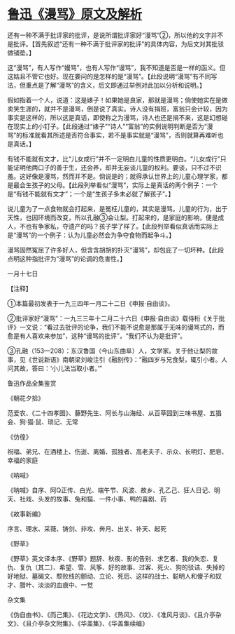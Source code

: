# [鲁迅《漫骂》原文及解析](https://www.vrrw.net/wx/8347.html)

还有一种不满于批评家的批评，是说所谓批评家好“漫骂”②，所以他的文字并不是批评。【首先叙述“还有一种不满于批评家的批评”的具体内容，为后文对其批驳做铺垫。】

这“漫骂”，有人写作“嫚骂”，也有人写作“谩骂”，我不知道是否是一样的函义。但这姑且不管它也好。现在要问的是怎样的是“漫骂”。【此段说明“漫骂”有不同写法，但重点是了解“漫骂”的含义，后文即通过举例对此加以分析和说明。】



假如指着一个人，说道：这是婊子！如果她是良家，那就是漫骂；倘使她实在是做卖笑生涯的，就并不是漫骂，倒是说了真实。诗人没有捐班，富翁只会计较，因为事实是这样的，所以这是真话，即使称之为漫骂，诗人也还是捐不来，这是幻想碰在现实上的小钉子。【此段通过“婊子”“诗人”“富翁”的实例说明判断是否为“漫骂”的标准就看其所述是否符合事实，若不是事实就是“漫骂”，否则就算再难听也是真话。】

有钱不能就有文才，比“儿女成行”并不一定明白儿童的性质更明白。“儿女成行”只能证明他两口子的善于生，还会养，却并无妄谈儿童的权利。要谈，只不过不识羞。这好像是漫骂，然而并不是。倘说是的；就得承认世界上的儿童心理学家，都是最会生孩子的父母。【此段列举看似“漫骂”，实际上是真话的两个例子：一个是“有钱不能就有文才”；一个是“生孩子多未必就了解孩子”。】

说儿童为了一点食物就会打起来，是冤枉儿童的，其实是漫骂。儿童的行为，出于天性，也因环境而改变，所以孔融③会让梨。打起来的，是家庭的影响，便是成人，不也有争家私，夺遗产的吗？孩子学了样了。【此段列举看似真话而实际上是“漫骂”的一个例子：认为儿童必然会为争夺食物而起争斗。】

漫骂固然冤屈了许多好人，但含含胡胡的扑灭“漫骂”，却包庇了一切坏种。【此段点明这种指批评为“漫骂”的论调的危害性。】

一月十七日





【注释】

①本篇最初发表于一九三四年一月二十二日《申报·自由谈》。

②批评家好“漫骂”：一九三三年十二月二十六日《申报·自由谈》载侍桁《关于批评》一文说：“看过去批评的论争，我们不能不说愈是那属于无味的谩骂式的，而愈是有人喜欢来参加”，这种“谩骂的批评”，“我们不认为是批评”。

③孔融（153—208）：东汉鲁国（今山东曲阜）人，文学家。关于他让梨的故事，见《世说新语》南朝梁刘峻注引《融别传》：“融四岁与兄食梨，辄引小者。人问其故，答曰：‘小儿法当取小者。’”

鲁迅作品全集鉴赏

《朝花夕拾》

范爱农、《二十四孝图》、藤野先生、阿长与山海经、从百草园到三味书屋、五猖会、狗·猫·鼠、琐记、无常

《仿徨》

祝福、弟兄、在酒楼上、伤逝、离婚、孤独者、高老夫子、示众、长明灯、肥皂、幸福的家庭

《呐喊》

《呐喊》自序、阿Q正传、白光、端午节、风波、故乡、孔乙己、狂人日记、明天、社戏、头发的故事、兔和猫、一件小事、鸭的喜剧、药

《故事新编》

序言、理水、采薇、铸剑、非攻、奔月、出关、补天、起死

《野草》

《野草》英文译本序、《野草》题辞、秋夜、影的告别、求乞者、我的失恋、复仇、复仇〔其二〕、希望、雪、风筝、好的故事、过客、死火、狗的驳诘、失掉的好地狱、墓碣文、颓败线的颤动、立论、死后、这样的战士、聪明人和傻子和奴才、腊叶、淡淡的血痕中、一觉

杂文集

《伪自由书》、《而己集》、《花边文学》、《热风》、《坟》、《准风月谈》、《且介亭杂文》、《且介亭杂文附集》、《华盖集》、《华盖集续编》

